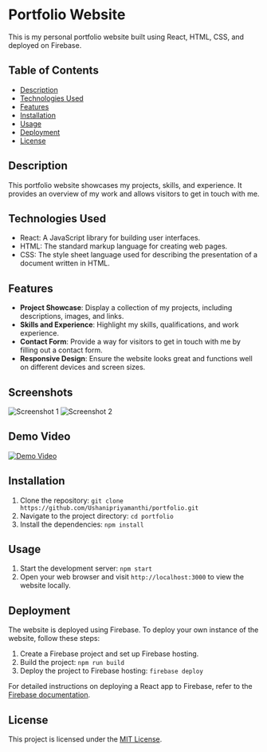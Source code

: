 # Portfolio Website

This is my personal portfolio website built using React, HTML, CSS, and deployed on Firebase.

## Table of Contents

- [Description](#description)
- [Technologies Used](#technologies-used)
- [Features](#features)
- [Installation](#installation)
- [Usage](#usage)
- [Deployment](#deployment)
- [License](#license)

## Description

This portfolio website showcases my projects, skills, and experience. It provides an overview of my work and allows visitors to get in touch with me.

## Technologies Used

- React: A JavaScript library for building user interfaces.
- HTML: The standard markup language for creating web pages.
- CSS: The style sheet language used for describing the presentation of a document written in HTML.

## Features

- **Project Showcase**: Display a collection of my projects, including descriptions, images, and links.
- **Skills and Experience**: Highlight my skills, qualifications, and work experience.
- **Contact Form**: Provide a way for visitors to get in touch with me by filling out a contact form.
- **Responsive Design**: Ensure the website looks great and functions well on different devices and screen sizes.
  
## Screenshots

![Screenshot 1](/screenshots/screenshot1.png)
![Screenshot 2](/screenshots/screenshot2.png)

## Demo Video

[![Demo Video](https://img.youtube.com/vi/YOUR_VIDEO_ID_HERE/0.jpg)](https://www.youtube.com/watch?v=YOUR_VIDEO_ID_HERE)


## Installation

1. Clone the repository: `git clone https://github.com/Ushanipriyamanthi/portfolio.git`
2. Navigate to the project directory: `cd portfolio`
3. Install the dependencies: `npm install`

## Usage

1. Start the development server: `npm start`
2. Open your web browser and visit `http://localhost:3000` to view the website locally.

## Deployment

The website is deployed using Firebase. To deploy your own instance of the website, follow these steps:

1. Create a Firebase project and set up Firebase hosting.
2. Build the project: `npm run build`
3. Deploy the project to Firebase hosting: `firebase deploy`

For detailed instructions on deploying a React app to Firebase, refer to the [Firebase documentation](https://firebase.google.com/docs/hosting/deploying).

## License

This project is licensed under the [MIT License](LICENSE).

